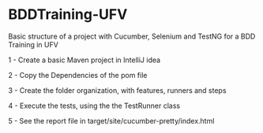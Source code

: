 # BDDTraining-UFV
Basic structure of a project with Cucumber, Selenium and TestNG for a BDD Training in UFV

1 - Create a basic Maven project in IntelliJ idea

2 - Copy the Dependencies of the pom file

3 - Create the folder organization, with features, runners and steps

4 - Execute the tests, using the the TestRunner class

5 - See the report file in target/site/cucumber-pretty/index.html


